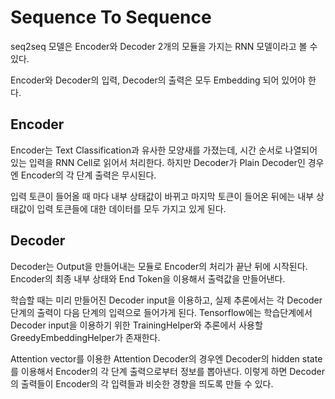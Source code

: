# Sequence To Sequence

seq2seq 모델은 Encoder와 Decoder 2개의 모듈을 가지는 RNN 모델이라고 볼 수 있다.

Encoder와 Decoder의 입력, Decoder의 출력은 모두 Embedding 되어 있어야 한다.

## Encoder
Encoder는 Text Classification과 유사한 모양새를 가졌는데, 시간 순서로 나열되어 있는 입력을 RNN Cell로 읽어서 처리한다. 하지만 Decoder가 Plain Decoder인 경우엔 Encoder의 각 단계 출력은 무시된다.

입력 토큰이 들어올 때 마다 내부 상태값이 바뀌고 마지막 토큰이 들어온 뒤에는 내부 상태값이 입력 토큰들에 대한 데이터를 모두 가지고 있게 된다.

## Decoder
Decoder는 Output을 만들어내는 모듈로 Encoder의 처리가 끝난 뒤에 시작된다. Encoder의 최종 내부 상태와 End Token을 이용해서 출력값을 만들어낸다.

학습할 때는 미리 만들어진 Decoder input을 이용하고, 실제 추론에서는 각 Decoder 단계의 출력이 다음 단계의 입력으로 들어가게 된다. Tensorflow에는 학습단계에서 Decoder input을 이용하기 위한 TrainingHelper와 추론에서 사용할 GreedyEmbeddingHelper가 존재한다.

Attention vector를 이용한 Attention Decoder의 경우엔 Decoder의 hidden state를 이용해서 Encoder의 각 단계 출력으로부터 정보를 뽑아낸다. 이렇게 하면 Decoder의 출력들이 Encoder의 각 입력들과 비슷한 경향을 띄도록 만들 수 있다.